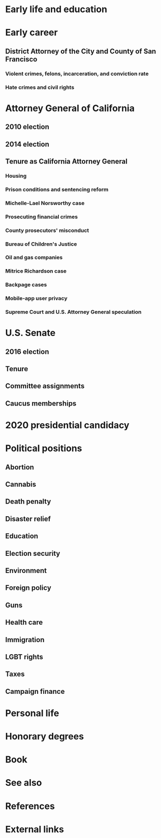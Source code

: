# 
# Early life and education
# Early career
## District Attorney of the City and County of San Francisco
### Violent crimes, felons, incarceration, and conviction rate
### Hate crimes and civil rights
# Attorney General of California
## 2010 election
## 2014 election
## Tenure as California Attorney General
### Housing
### Prison conditions and sentencing reform
### Michelle-Lael Norsworthy case
### Prosecuting financial crimes
### County prosecutors' misconduct
### Bureau of Children's Justice
### Oil and gas companies
### Mitrice Richardson case
### Backpage cases
### Mobile-app user privacy
### Supreme Court and U.S. Attorney General speculation
# U.S. Senate
## 2016 election
## Tenure
## Committee assignments
## Caucus memberships
# 2020 presidential candidacy
# Political positions
## Abortion
## Cannabis
## Death penalty
## Disaster relief
## Education
## Election security
## Environment
## Foreign policy
## Guns
## Health care
## Immigration
## LGBT rights
## Taxes
## Campaign finance
# Personal life
# Honorary degrees
# Book
# See also
# References
# External links